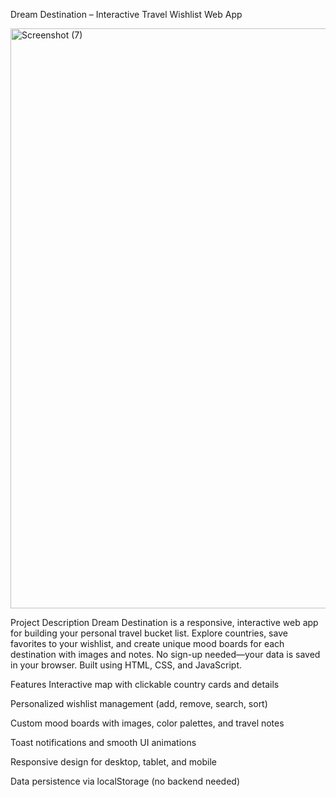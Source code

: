 Dream Destination – Interactive Travel Wishlist Web App

<img width="1857" height="928" alt="Screenshot (7)" src="https://github.com/user-attachments/assets/58a54aec-51e9-41f3-bb7a-30154b50a944" />


Project Description
Dream Destination is a responsive, interactive web app for building your personal travel bucket list. Explore countries, save favorites to your wishlist, and create unique mood boards for each destination with images and notes. No sign-up needed—your data is saved in your browser. Built using HTML, CSS, and JavaScript.

Features
Interactive map with clickable country cards and details

Personalized wishlist management (add, remove, search, sort)

Custom mood boards with images, color palettes, and travel notes

Toast notifications and smooth UI animations

Responsive design for desktop, tablet, and mobile

Data persistence via localStorage (no backend needed)
